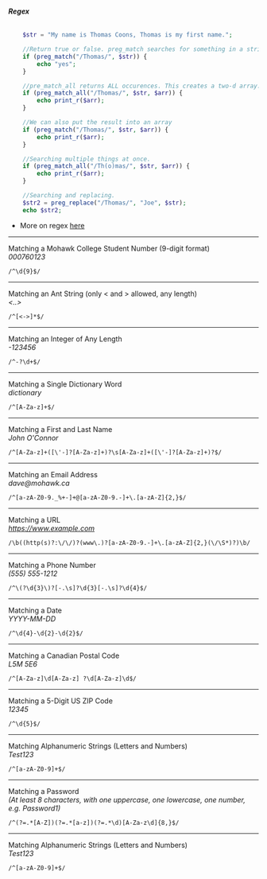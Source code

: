 ###### **Regex**
```php
    $str = "My name is Thomas Coons, Thomas is my first name.";

    //Return true or false. preg_match searches for something in a string  to match. ONLY returns first occurence.
    if (preg_match("/Thomas/", $str)) {
        echo "yes";
    }

    //pre_match_all returns ALL occurences. This creates a two-d array...
    if (preg_match_all("/Thomas/", $str, $arr)) {
        echo print_r($arr);
    }

    //We can also put the result into an array
    if (preg_match("/Thomas/", $str, $arr)) {
        echo print_r($arr);
    }

    //Searching multiple things at once.
    if (preg_match_all("/Th(o)mas/", $str, $arr)) {
        echo print_r($arr);
    }

    //Searching and replacing.
    $str2 = preg_replace("/Thomas/", "Joe", $str);
    echo $str2;
```

- More on regex [here](https://youtu.be/DTQDMKx4Rks?feature=shared)
- -- 
Matching a Mohawk College Student Number (9-digit format)  
_000760123_

`/^\d{9}$/`
- -- 
Matching an Ant String (only < and > allowed, any length)  
_<..>_

`/^[<->]*$/`
- -- 
Matching an Integer of Any Length  
_-123456_

`/^-?\d+$/`
- -- 
Matching a Single Dictionary Word  
_dictionary_

`/^[A-Za-z]+$/`
- -- 
Matching a First and Last Name  
_John O'Connor_

`/^[A-Za-z]+([\'-]?[A-Za-z]+)?\s[A-Za-z]+([\'-]?[A-Za-z]+)?$/`
- -- 
Matching an Email Address  
_dave@mohawk.ca_

`/^[a-zA-Z0-9._%+-]+@[a-zA-Z0-9.-]+\.[a-zA-Z]{2,}$/`
- -- 
Matching a URL  
_https://www.example.com_

`/\b((http(s)?:\/\/)?(www\.)?[a-zA-Z0-9.-]+\.[a-zA-Z]{2,}(\/\S*)?)\b/`
- -- 
Matching a Phone Number  
_(555) 555-1212_

`/^\(?\d{3}\)?[-.\s]?\d{3}[-.\s]?\d{4}$/`
- -- 
Matching a Date  
_YYYY-MM-DD_

`/^\d{4}-\d{2}-\d{2}$/`
- -- 
Matching a Canadian Postal Code  
_L5M 5E6_

`/^[A-Za-z]\d[A-Za-z] ?\d[A-Za-z]\d$/`
- -- 
Matching a 5-Digit US ZIP Code  
_12345_

`/^\d{5}$/`
- -- 
Matching Alphanumeric Strings (Letters and Numbers)  
_Test123_

`/^[a-zA-Z0-9]+$/`
- -- 
Matching a Password  
_(At least 8 characters, with one uppercase, one lowercase, one number, e.g. Password1)_

`/^(?=.*[A-Z])(?=.*[a-z])(?=.*\d)[A-Za-z\d]{8,}$/`
- -- 
Matching Alphanumeric Strings (Letters and Numbers)  
_Test123_

`/^[a-zA-Z0-9]+$/`